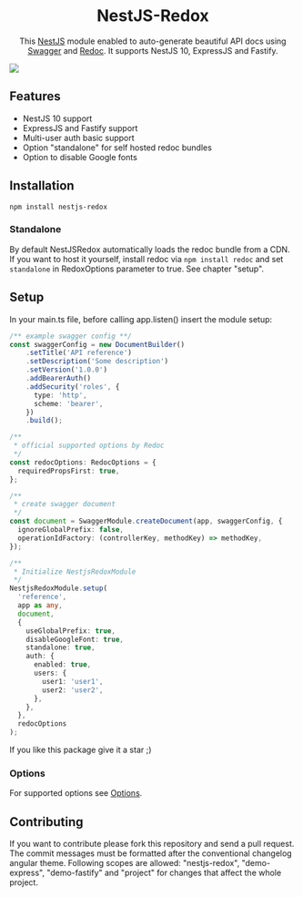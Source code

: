 <h1 style="text-align: center;">NestJS-Redox</h1>

<p style="text-align: center;">This <a href="https://docs.nestjs.com/">NestJS</a> module enabled to auto-generate beautiful API docs using <a href="https://www.openapis.org/">Swagger</a> and <a href="https://github.com/Redocly/redoc/tree/main">Redoc</a>. It supports NestJS 10, ExpressJS and Fastify.</p>

<img src="https://raw.githubusercontent.com/Redocly/redoc/main/demo/redoc-demo.png" />

## Features

- NestJS 10 support
- ExpressJS and Fastify support
- Multi-user auth basic support
- Option "standalone" for self hosted redoc bundles
- Option to disable Google fonts

## Installation

`npm install nestjs-redox`

### Standalone

By default NestJSRedox automatically loads the redoc bundle from a CDN. If you want to host it yourself, install redoc via `npm install redoc` and set `standalone` in RedoxOptions parameter to true. See chapter "setup".

## Setup

In your main.ts file, before calling app.listen() insert the module setup:

```typescript
/** example swagger config **/
const swaggerConfig = new DocumentBuilder()
    .setTitle('API reference')
    .setDescription('Some description')
    .setVersion('1.0.0')
    .addBearerAuth()
    .addSecurity('roles', {
      type: 'http',
      scheme: 'bearer',
    })
    .build();

/**
 * official supported options by Redoc
 */
const redocOptions: RedocOptions = {
  requiredPropsFirst: true,
};

/**
 * create swagger document
 */
const document = SwaggerModule.createDocument(app, swaggerConfig, {
  ignoreGlobalPrefix: false,
  operationIdFactory: (controllerKey, methodKey) => methodKey,
});

/**
 * Initialize NestjsRedoxModule
 */
NestjsRedoxModule.setup(
  'reference',
  app as any,
  document,
  {
    useGlobalPrefix: true,
    disableGoogleFont: true,
    standalone: true,
    auth: {
      enabled: true,
      users: {
        user1: 'user1',
        user2: 'user2',
      },
    },
  },
  redocOptions
);
```

If you like this package give it a star ;)

### Options

For supported options see [Options](https://github.com/julianpoemp/nestjs-redox/blob/main/libs/nestjs-redox/src/lib/types.ts).

## Contributing

If you want to contribute please fork this repository and send a pull request. The commit messages must be formatted after the conventional changelog angular theme. Following scopes are allowed: "nestjs-redox", "demo-express", "demo-fastify" and "project" for changes that affect the whole project.
